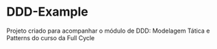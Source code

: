 # DDD-Example

Projeto criado para acompanhar o módulo de DDD: Modelagem Tática e Patterns do curso da Full Cycle
